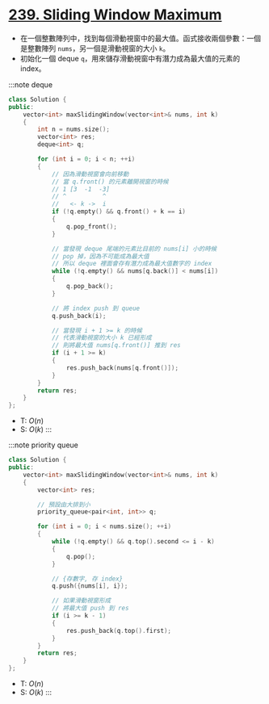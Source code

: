 # [239\. Sliding Window Maximum](https://leetcode.com/problems/sliding-window-maximum/)

- 在一個整數陣列中，找到每個滑動視窗中的最大值。函式接收兩個參數：一個是整數陣列 `nums`，另一個是滑動視窗的大小 `k`。
- 初始化一個 deque `q`，用來儲存滑動視窗中有潛力成為最大值的元素的 index。

:::note deque
```cpp
class Solution {
public:
    vector<int> maxSlidingWindow(vector<int>& nums, int k)
    {
        int n = nums.size();
        vector<int> res;
        deque<int> q;

        for (int i = 0; i < n; ++i)
        {
            // 因為滑動視窗會向前移動
            // 當 q.front() 的元素離開視窗的時候
            // 1 [3  -1  -3]
            // ^          ^
            //   <- k ->  i
            if (!q.empty() && q.front() + k == i)
            {
                q.pop_front();
            }

            // 當發現 deque 尾端的元素比目前的 nums[i] 小的時候
            // pop 掉，因為不可能成為最大值
            // 所以 deque 裡面會存有潛力成為最大值數字的 index
            while (!q.empty() && nums[q.back()] < nums[i])
            {
                q.pop_back();
            }

            // 將 index push 到 queue
            q.push_back(i);

            // 當發現 i + 1 >= k 的時候
            // 代表滑動視窗的大小 k 已經形成
            // 則將最大值 nums[q.front()] 推到 res
            if (i + 1 >= k)
            {
                res.push_back(nums[q.front()]);
            }
        }
        return res;
    }
};
```
- T: $O(n)$
- S: $O(k)$
:::

:::note priority queue
```cpp
class Solution {
public:
    vector<int> maxSlidingWindow(vector<int>& nums, int k)
    {
        vector<int> res;

        // 預設由大排到小
        priority_queue<pair<int, int>> q;

        for (int i = 0; i < nums.size(); ++i)
        {
            while (!q.empty() && q.top().second <= i - k)
            {
                q.pop();
            }

            // {存數字, 存 index}
            q.push({nums[i], i});

            // 如果滑動視窗形成
            // 將最大值 push 到 res
            if (i >= k - 1)
            {
                res.push_back(q.top().first);
            }
        }
        return res;
    }
};
```
- T: $O(n)$
- S: $O(k)$
:::
